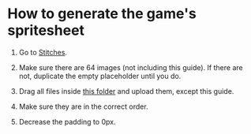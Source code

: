 # How to generate the game's spritesheet

1. Go to [Stitches](https://draeton.github.io/stitches/).

2. Make sure there are 64 images (not including this guide). If there are not, duplicate the empty placeholder until you do.

3. Drag all files inside [this folder](../spritesheet%20512/) and upload them, except this guide.

4. Make sure they are in the correct order.

5. Decrease the padding to 0px.